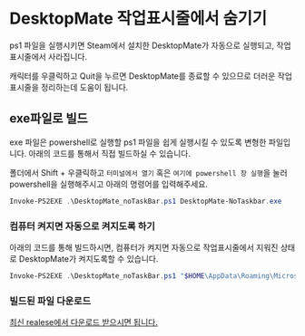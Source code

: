 # DesktopMate 작업표시줄에서 숨기기
ps1 파일을 실행시키면 Steam에서 설치한 DesktopMate가 자동으로 실행되고, 작업표시줄에서 사라집니다.

캐릭터를 우클릭하고 Quit을 누르면 DesktopMate를 종료할 수 있으므로 더러운 작업표시줄을 정리하는데 도움이 됩니다.

## exe파일로 빌드
exe 파일은 powershell로 실행할 ps1 파일을 쉽게 실행시킬 수 있도록 변형한 파일입니다. 아래의 코드를 통해서 직접 빌드하실 수 있습니다.

폴더에서 Shift + 우클릭하고 `터미널에서 열기` 혹은 `여기에 powershell 창 실행`을 눌러 powershell을 실행해주시고 아래의 명령어를 입력해주세요.
```powershell
Invoke-PS2EXE .\DesktopMate_noTaskBar.ps1 DesktopMate-NoTaskbar.exe
```

### 컴퓨터 켜지면 자동으로 켜지도록 하기
아래의 코드를 통해 빌드하시면, 컴퓨터가 켜지면 자동으로 작업표시줄에서 지워진 상태로 DesktopMate가 켜지도록할 수 있습니다.
```powershell
Invoke-PS2EXE .\DesktopMate_noTaskBar.ps1 "$HOME\AppData\Roaming\Microsoft\Windows\Start Menu\Programs\Startup\DesktopMate-NoTaskbar.exe"
```
### 빌드된 파일 다운로드
[최신 realese에서 다운로드 받으시면 됩니다.](https://github.com/explainpark101/DesktopMate-NoTaskbar/releases/tag/main)